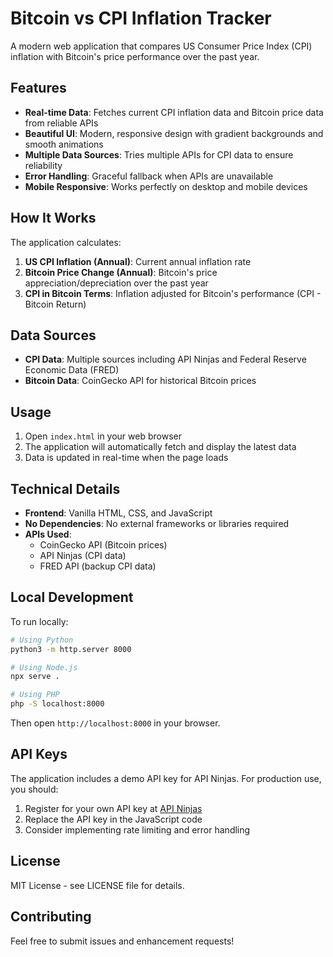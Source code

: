# Bitcoin vs CPI Inflation Tracker

A modern web application that compares US Consumer Price Index (CPI) inflation with Bitcoin's price performance over the past year.

## Features

- **Real-time Data**: Fetches current CPI inflation data and Bitcoin price data from reliable APIs
- **Beautiful UI**: Modern, responsive design with gradient backgrounds and smooth animations
- **Multiple Data Sources**: Tries multiple APIs for CPI data to ensure reliability
- **Error Handling**: Graceful fallback when APIs are unavailable
- **Mobile Responsive**: Works perfectly on desktop and mobile devices

## How It Works

The application calculates:
1. **US CPI Inflation (Annual)**: Current annual inflation rate
2. **Bitcoin Price Change (Annual)**: Bitcoin's price appreciation/depreciation over the past year
3. **CPI in Bitcoin Terms**: Inflation adjusted for Bitcoin's performance (CPI - Bitcoin Return)

## Data Sources

- **CPI Data**: Multiple sources including API Ninjas and Federal Reserve Economic Data (FRED)
- **Bitcoin Data**: CoinGecko API for historical Bitcoin prices

## Usage

1. Open `index.html` in your web browser
2. The application will automatically fetch and display the latest data
3. Data is updated in real-time when the page loads

## Technical Details

- **Frontend**: Vanilla HTML, CSS, and JavaScript
- **No Dependencies**: No external frameworks or libraries required
- **APIs Used**: 
  - CoinGecko API (Bitcoin prices)
  - API Ninjas (CPI data)
  - FRED API (backup CPI data)

## Local Development

To run locally:

```bash
# Using Python
python3 -m http.server 8000

# Using Node.js
npx serve .

# Using PHP
php -S localhost:8000
```

Then open `http://localhost:8000` in your browser.

## API Keys

The application includes a demo API key for API Ninjas. For production use, you should:
1. Register for your own API key at [API Ninjas](https://api-ninjas.com/)
2. Replace the API key in the JavaScript code
3. Consider implementing rate limiting and error handling

## License

MIT License - see LICENSE file for details.

## Contributing

Feel free to submit issues and enhancement requests!